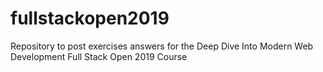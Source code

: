 # fullstackopen2019
Repository to post exercises answers for the Deep Dive Into Modern Web Development Full Stack Open 2019 Course
